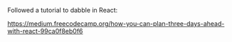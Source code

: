 Followed a tutorial to dabble in React:

https://medium.freecodecamp.org/how-you-can-plan-three-days-ahead-with-react-99ca0f8eb0f6
